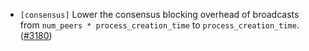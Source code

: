 - `[consensus]` Lower the consensus blocking overhead of broadcasts from `num_peers * process_creation_time` to `process_creation_time`.
  ([\#3180](https://github.com/depinnetwork/por-consensus/issues/3180))
